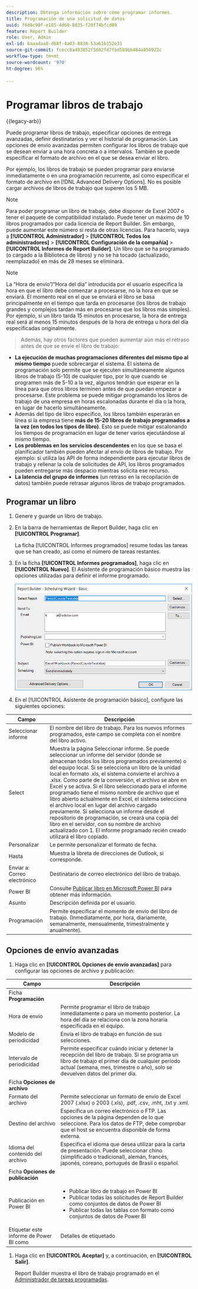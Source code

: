 ```yaml
---
description: Obtenga información sobre cómo programar informes.
title: Programación de una solicitud de datos
uuid: f6d8c90f-e185-4d60-8035-f20f74bfcd89
feature: Report Builder
role: User, Admin
exl-id: 6aaadaa8-d68f-4a03-8838-53a61b152e31
source-git-commit: fcecc8a493852f5682fd7fbd5b9bb484a850922c
workflow-type: tm+mt
source-wordcount: '970'
ht-degree: 96%

---
```


# Programar libros de trabajo

{{legacy-arb}}

Puede programar libros de trabajo, especificar opciones de entrega avanzadas, definir destinatarios y ver el historial de programación. Las opciones de envío avanzadas permiten configurar los libros de trabajo que se desean enviar a una hora concreta o a intervalos. También se puede especificar el formato de archivo en el que se desea enviar el libro.

Por ejemplo, los libros de trabajo se pueden programar para enviarse inmediatamente o en una programación recurrente, así como especificar el formato de archivo en [!DNL Advanced Delivery Options]. No es posible cargar archivos de libros de trabajo que superen los 5 MB.

>[!NOTE]
>
>Para poder programar un libro de trabajo, debe disponer de Excel 2007 o tener el paquete de compatibilidad instalado. Puede tener un máximo de 10 libros programados por cada licencia de Report Builder. Sin embargo, puede aumentar este número si resta de otras licencias. Para hacerlo, vaya a **[!UICONTROL Administrador]** > **[!UICONTROL Todos los administradores]** > **[!UICONTROL Configuración de la compañía]** > **[!UICONTROL Informes de Report Builder]**. Un libro que se ha programado (o cargado a la Biblioteca de libros) y no se ha tocado (actualizado, reemplazado) en más de 28 meses se eliminará.

>[!NOTE]
>
>La “Hora de envío”/“Hora del día” introducida por el usuario especifica la hora en que el libro debe comenzar a procesarse, no la hora en que se enviará. El momento real en el que se enviará el libro se basa principalmente en el tiempo que tarda en procesarse (los libros de trabajo grandes y complejos tardan más en procesarse que los libros más simples). Por ejemplo, si un libro tarda 15 minutos en procesarse, la hora de entrega real será al menos 15 minutos después de la hora de entrega u hora del día especificadas originalmente.
>>Además, hay otros factores que pueden aumentar aún más el retraso antes de que se envíe el libro de trabajo:
>
> * **La ejecución de muchas programaciones diferentes del mismo tipo al mismo tiempo** puede sobrecargar el sistema. El sistema de programación solo permite que se ejecuten simultáneamente algunos libros de trabajo (5-10) de cualquier tipo, por lo que cuando se programen más de 5-10 a la vez, algunos tendrán que esperar en la línea para que otros libros terminen antes de que puedan empezar a procesarse. Este problema se puede mitigar programando los libros de trabajo de una empresa en horas escalonadas durante el día o la hora, en lugar de hacerlo simultáneamente.
> * Además del tipo de libro específico, los libros también esperarán en línea si la empresa tiene **más de 15-20 libros de trabajo programados a la vez (en todos los tipos de libro)**. Esto se puede mitigar escalonando los tiempos de programación en lugar de tener varios ejecutándose al mismo tiempo.
> * **Los problemas en los servicios descendentes** en los que se basa el planificador también pueden afectar al envío de libros de trabajo. Por ejemplo: si utiliza las API de forma independiente para ejecutar libros de trabajo y rellenar la cola de solicitudes de API, los libros programados pueden entregarse más despacio mientras solicita ese recurso.
> * **La latencia del grupo de informes** (un retraso en la recopilación de datos) también puede retrasar algunos libros de trabajo programados.

## Programar un libro

1. Genere y guarde un libro de trabajo.
1. En la barra de herramientas de Report Builder, haga clic en **[!UICONTROL Programar]**.

   La ficha [!UICONTROL Informes programados] resume todas las tareas que se han creado, así como el número de tareas restantes.
1. En la ficha **[!UICONTROL Informes programados]**, haga clic en **[!UICONTROL Nuevo]**. El Asistente de programación básico muestra las opciones utilizadas para definir el informe programado.

   ![Captura de pantalla que muestra el Asistente de programación básico.](assets/simple-schedule-wizard.png)

1. En el [!UICONTROL Asistente de programación básico], configure las siguientes opciones:

| Campo | Descripción |
|--- |--- |
| Seleccionar informe | El nombre del libro de trabajo. Para los nuevos informes programados, este campo se completa con el nombre del libro activo. |
| Select | Muestra la página Seleccionar informe. Se puede seleccionar un informe del servidor (donde se almacenan todos los libros programados previamente) o del equipo local. Si se selecciona un libro de la unidad local en formato .xls, el sistema convierte el archivo a .xlsx. Como parte de la conversión, el archivo se abre en Excel y se activa. Si el libro seleccionado para el informe programado tiene el mismo nombre de archivo que el libro abierto actualmente en Excel, el sistema selecciona el archivo local en lugar del archivo cargado previamente. Si selecciona un informe desde el repositorio de programación, se creará una copia del libro en el servidor, con su nombre de archivo actualizado con 1. El informe programado recién creado utilizará el libro copiado. |
| Personalizar | Le permite personalizar el formato de fecha. |
| Hasta | Muestra la libreta de direcciones de Outlook, si corresponde. |
| Enviar a: Correo electrónico | Destinatario de correo electrónico del libro de trabajo. |
| Power BI | Consulte [Publicar libro en Microsoft Power BI](/help/analyze/legacy-report-builder/c-publish-power-bi/integration-power-bi.md) para obtener más información. |
| Asunto | Descripción definida por el usuario. |
| Programación | Permite especificar el momento de envío del libro de trabajo. (Inmediatamente, por hora, diariamente, semanalmente, mensualmente, trimestralmente y anualmente). |

## Opciones de envío avanzadas

1. Haga clic en **[!UICONTROL Opciones de envío avanzadas]** para configurar las opciones de archivo y publicación:

| Campo | Descripción |
|--- |--- |
| Ficha **Programación** |  |
| Hora de envío | Permite programar el libro de trabajo inmediatamente o para un momento posterior. La hora del día se relaciona con la zona horaria especificada en el equipo. |
| Modelo de periodicidad | Envía el libro de trabajo en función de sus selecciones. |
| Intervalo de periodicidad | Permite especificar cuándo iniciar y detener la recepción del libro de trabajo.   Si se programa un libro de trabajo el primer día de cualquier período actual (semana, mes, trimestre o año), solo se devuelven datos del primer día. |
| Ficha **Opciones de archivo** |  |
| Formato del archivo | Permite seleccionar un formato de envío de Excel 2007 (.xlsx) o 2003 (.xls), .pdf, .csv, .mht, .txt y .xml. |
| Destino del archivo | Especifica un correo electrónico o FTP. Las opciones de la página dependen de lo que seleccione. Para los datos de FTP, debe comprobar que el host se encuentra disponible de forma externa. |
| Idioma del contenido del archivo | Especifica el idioma que desea utilizar para la carta de presentación. Puede seleccionar chino (simplificado o tradicional), alemán, francés, japonés, coreano, portugués de Brasil o español. |
| Ficha **Opciones de publicación** |  |
| Publicación en Power BI | <ul><li>Publicar libro de trabajo en Power BI</li><li>Publicar todas las solicitudes de Report Builder como conjuntos de datos de Power BI</li><li>Publicar todas las tablas con formato como conjuntos de datos de Power BI</li></ul> |
| Etiquetar este informe de Power BI como | Detalles de etiquetado |

1. Haga clic en **[!UICONTROL Aceptar]** y, a continuación, en **[!UICONTROL Salir]**.

   Report Builder muestra el libro de trabajo programado en el [Administrador de tareas programadas](/help/analyze/legacy-report-builder/r-arb-scheduled-reports.md).

